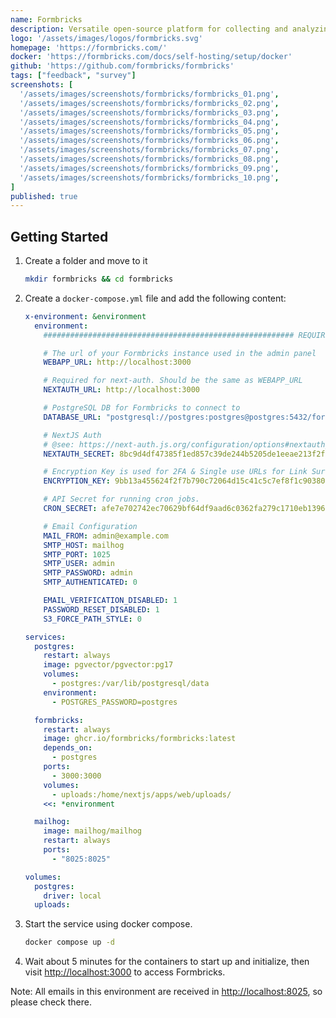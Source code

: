 ```yaml
---
name: Formbricks
description: Versatile open-source platform for collecting and analyzing feedback from customers, users, and employees through targeted surveys.
logo: '/assets/images/logos/formbricks.svg'
homepage: 'https://formbricks.com/'
docker: 'https://formbricks.com/docs/self-hosting/setup/docker'
github: 'https://github.com/formbricks/formbricks'
tags: ["feedback", "survey"]
screenshots: [
  '/assets/images/screenshots/formbricks/formbricks_01.png',
  '/assets/images/screenshots/formbricks/formbricks_02.png',
  '/assets/images/screenshots/formbricks/formbricks_03.png',
  '/assets/images/screenshots/formbricks/formbricks_04.png',
  '/assets/images/screenshots/formbricks/formbricks_05.png',
  '/assets/images/screenshots/formbricks/formbricks_06.png',
  '/assets/images/screenshots/formbricks/formbricks_07.png',
  '/assets/images/screenshots/formbricks/formbricks_08.png',
  '/assets/images/screenshots/formbricks/formbricks_09.png',
  '/assets/images/screenshots/formbricks/formbricks_10.png',
]
published: true
---
```


## Getting Started

1. Create a folder and move to it
    ```bash
    mkdir formbricks && cd formbricks
    ```
2. Create a `docker-compose.yml` file and add the following content:
    ```yaml [docker-compose.yml]
    x-environment: &environment
      environment:
        ######################################################## REQUIRED ########################################################

        # The url of your Formbricks instance used in the admin panel
        WEBAPP_URL: http://localhost:3000

        # Required for next-auth. Should be the same as WEBAPP_URL
        NEXTAUTH_URL: http://localhost:3000

        # PostgreSQL DB for Formbricks to connect to
        DATABASE_URL: "postgresql://postgres:postgres@postgres:5432/formbricks?schema=public"

        # NextJS Auth
        # @see: https://next-auth.js.org/configuration/options#nextauth_secret
        NEXTAUTH_SECRET: 8bc9d4df47385f1ed857c39de244b5205de1eeae213f2f42a9c7d69175afa8fb

        # Encryption Key is used for 2FA & Single use URLs for Link Surveys
        ENCRYPTION_KEY: 9bb13a455624f2f7b790c72064d15c41c5c7ef8f1c90380f04d07af62e63469e

        # API Secret for running cron jobs.
        CRON_SECRET: afe7e702742ec70629bf64df9aad6c0362fa279c1710eb139657dde164244f90

        # Email Configuration
        MAIL_FROM: admin@example.com
        SMTP_HOST: mailhog
        SMTP_PORT: 1025
        SMTP_USER: admin
        SMTP_PASSWORD: admin
        SMTP_AUTHENTICATED: 0

        EMAIL_VERIFICATION_DISABLED: 1
        PASSWORD_RESET_DISABLED: 1
        S3_FORCE_PATH_STYLE: 0

    services:
      postgres:
        restart: always
        image: pgvector/pgvector:pg17
        volumes:
          - postgres:/var/lib/postgresql/data
        environment:
          - POSTGRES_PASSWORD=postgres

      formbricks:
        restart: always
        image: ghcr.io/formbricks/formbricks:latest
        depends_on:
          - postgres
        ports:
          - 3000:3000
        volumes:
          - uploads:/home/nextjs/apps/web/uploads/
        <<: *environment

      mailhog:
        image: mailhog/mailhog
        restart: always
        ports:
          - "8025:8025"

    volumes:
      postgres:
        driver: local
      uploads:

    ```
3. Start the service using docker compose.
    ```bash
    docker compose up -d
    ```
4. Wait about 5 minutes for the containers to start up and initialize, then visit [http://localhost:3000](http://localhost:3000) to access Formbricks.

Note: All emails in this environment are received in [http://localhost:8025](http://localhost:8025), so please check there.
